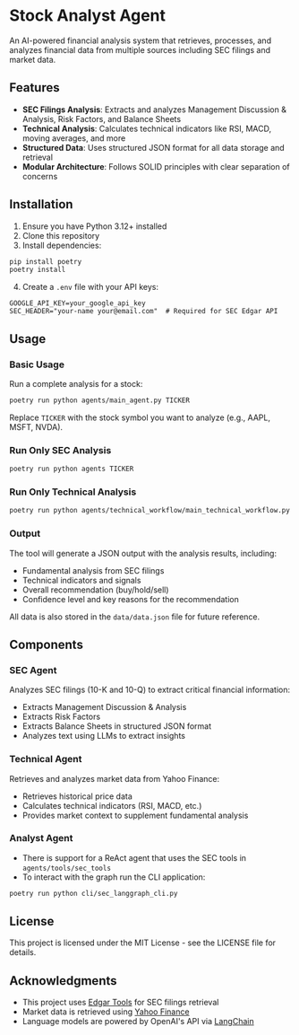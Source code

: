 # Stock Analyst Agent

An AI-powered financial analysis system that retrieves, processes, and analyzes financial data from multiple sources including SEC filings and market data.

## Features

- **SEC Filings Analysis**: Extracts and analyzes Management Discussion & Analysis, Risk Factors, and Balance Sheets
- **Technical Analysis**: Calculates technical indicators like RSI, MACD, moving averages, and more
- **Structured Data**: Uses structured JSON format for all data storage and retrieval
- **Modular Architecture**: Follows SOLID principles with clear separation of concerns

## Installation

1. Ensure you have Python 3.12+ installed
2. Clone this repository
3. Install dependencies:

```bash
pip install poetry
poetry install
```

4. Create a `.env` file with your API keys:

```
GOOGLE_API_KEY=your_google_api_key
SEC_HEADER="your-name your@email.com"  # Required for SEC Edgar API
```

## Usage

### Basic Usage

Run a complete analysis for a stock:

```bash
poetry run python agents/main_agent.py TICKER
```

Replace `TICKER` with the stock symbol you want to analyze (e.g., AAPL, MSFT, NVDA).

### Run Only SEC Analysis

```bash
poetry run python agents TICKER
```

### Run Only Technical Analysis

```bash
poetry run python agents/technical_workflow/main_technical_workflow.py TICKER
```

### Output

The tool will generate a JSON output with the analysis results, including:

- Fundamental analysis from SEC filings
- Technical indicators and signals
- Overall recommendation (buy/hold/sell)
- Confidence level and key reasons for the recommendation

All data is also stored in the `data/data.json` file for future reference.

## Components

### SEC Agent

Analyzes SEC filings (10-K and 10-Q) to extract critical financial information:

- Extracts Management Discussion & Analysis
- Extracts Risk Factors
- Extracts Balance Sheets in structured JSON format
- Analyzes text using LLMs to extract insights

### Technical Agent

Retrieves and analyzes market data from Yahoo Finance:

- Retrieves historical price data
- Calculates technical indicators (RSI, MACD, etc.)
- Provides market context to supplement fundamental analysis

### Analyst Agent

- There is support for a ReAct agent that uses the SEC tools in `agents/tools/sec_tools`
- To interact with the graph run the CLI application:

```bash
poetry run python cli/sec_langgraph_cli.py
```

## License

This project is licensed under the MIT License - see the LICENSE file for details.

## Acknowledgments

- This project uses [Edgar Tools](https://github.com/dgunning/edgartools) for SEC filings retrieval
- Market data is retrieved using [Yahoo Finance](https://pypi.org/project/yfinance/)
- Language models are powered by OpenAI's API via [LangChain](https://python.langchain.com/)
